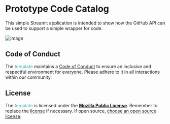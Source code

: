 # Prototype Code Catalog 

This simple Streamit application is intended to show how the GitHub API can be used to support a simple wrapper for code. 

![image](https://github.com/user-attachments/assets/cd9c040b-a07e-40e8-ae1f-7487b53d7455)


## Code of Conduct

The <span style="color:#3EACAD">template</span> maintains a [Code of Conduct](docs/CODE_OF_CONDUCT.md) to ensure an inclusive and respectful environment for everyone. Please adhere to it in all interactions within our community.

## License

The <span style="color:#3EACAD">template</span> is licensed under the [**Mozilla Public License**](https://www.mozilla.org/en-US/MPL). Remember to replace the [license](LICENSE) if necessary. If open source, [choose an open source license](https://choosealicense.com).
